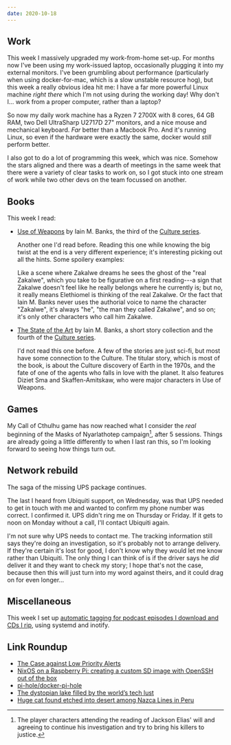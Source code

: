 ```yaml
---
date: 2020-10-18
---
```


## Work

This week I massively upgraded my work-from-home set-up.  For months
now I've been using my work-issued laptop, occasionally plugging it
into my external monitors.  I've been grumbling about performance
(particularly when using docker-for-mac, which is a slow unstable
resource hog), but this week a really obvious idea hit me: I have a
far more powerful Linux machine *right there* which I'm not using
during the working day!  Why don't I... work from a proper computer,
rather than a laptop?

So now my daily work machine has a Ryzen 7 2700X with 8 cores, 64 GB
RAM, two Dell UltraSharp U2717D 27" monitors, and a nice mouse and
mechanical keyboard.  *Far* better than a Macbook Pro.  And it's
running Linux, so even if the hardware were exactly the same, docker
would *still* perform better.

I also got to do a lot of programming this week, which was nice.
Somehow the stars aligned and there was a dearth of meetings in the
same week that there were a variety of clear tasks to work on, so I
got stuck into one stream of work while two other devs on the team
focussed on another.


## Books

This week I read:

- [Use of Weapons][] by Iain M. Banks, the third of the [Culture series][].

  Another one I'd read before.  Reading this one while knowing the big
  twist at the end is a very different experience; it's interesting
  picking out all the hints.  Some spoilery examples:

  <div class="spoiler">
  Like a scene where Zakalwe dreams he sees the ghost of the "real
  Zakalwe", which you take to be figurative on a first reading---a
  sign that Zakalwe doesn't feel like he really belongs where he
  currently is; but no, it really means Elethiomel is thinking of the
  real Zakalwe.  Or the fact that Iain M. Banks never uses the
  authorial voice to name the character "Zakalwe", it's always "he",
  "the man they called Zakalwe", and so on; it's only other characters
  who call him Zakalwe.
  </div>

- [The State of the Art][] by Iain M. Banks, a short story collection
  and the fourth of the [Culture series][].

  I'd not read this one before.  A few of the stories are just sci-fi,
  but most have some connection to the Culture.  The titular story,
  which is most of the book, is about the Culture discovery of Earth
  in the 1970s, and the fate of one of the agents who falls in love
  with the planet.  It also features Diziet Sma and Skaffen-Amitskaw,
  who were major characters in Use of Weapons.

[Use of Weapons]: https://en.wikipedia.org/wiki/Use_of_Weapons
[Culture series]: https://en.wikipedia.org/wiki/Culture_series
[The State of the Art]: https://en.wikipedia.org/wiki/The_State_of_the_Art

## Games

My Call of Cthulhu game has now reached what I consider the *real*
beginning of the Masks of Nyarlathotep campaign[^mon], after 5
sessions.  Things are already going a little differently to when I
last ran this, so I'm looking forward to seeing how things turn out.

[^mon]: The player characters attending the reading of Jackson Elias'
  will and agreeing to continue his investigation and try to bring his
  killers to justice.


## Network rebuild

The saga of the missing UPS package continues.

The last I heard from Ubiquiti support, on Wednesday, was that UPS
needed to get in touch with me and wanted to confirm my phone number
was correct.  I confirmed it.  UPS didn't ring me on Thursday or
Friday.  If it gets to noon on Monday without a call, I'll contact
Ubiquiti again.

I'm not sure why UPS needs to contact me.  The tracking information
still says they're doing an investigation, so it's probably not to
arrange delivery.  If they're certain it's lost for good, I don't know
why they would let me know rather than Ubiquiti.  The only thing I can
think of is if the driver says he *did* deliver it and they want to
check my story; I hope that's not the case, because then this will
just turn into my word against theirs, and it could drag on for even
longer...


## Miscellaneous

This week I set up [automatic tagging for podcast episodes I download
and CDs I rip][], using systemd and inotify.

[automatic tagging for podcast episodes I download and CDs I rip]: https://memo.barrucadu.co.uk/automatically-tagging-music.html


## Link Roundup

- [The Case against Low Priority Alerts](https://utsavshah.com/2020/10/12/case-against-low-priority-alerts/)
- [NixOS on a Raspberry Pi: creating a custom SD image with OpenSSH out of the box](https://rbf.dev/blog/2020/05/custom-nixos-build-for-raspberry-pis/)
- [pi-hole/docker-pi-hole](https://github.com/pi-hole/docker-pi-hole)
- [The dystopian lake filled by the world’s tech lust](https://www.bbc.com/future/article/20150402-the-worst-place-on-earth)
- [Huge cat found etched into desert among Nazca Lines in Peru ](https://www.theguardian.com/world/2020/oct/18/huge-cat-found-etched-desert-nazca-lines-peru)
